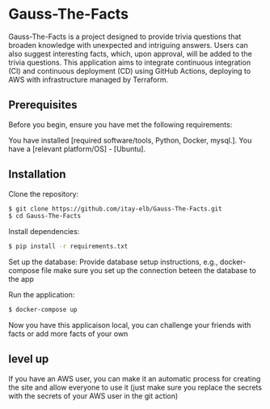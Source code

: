 # Gauss-The-Facts

Gauss-The-Facts is a project designed to provide trivia questions that broaden knowledge with unexpected and intriguing answers. 
Users can also suggest interesting facts, which, upon approval, will be added to the trivia questions. 
This application aims to integrate continuous integration (CI) and continuous deployment (CD) using GitHub Actions,
deploying to AWS with infrastructure managed by Terraform.

## Prerequisites

Before you begin, ensure you have met the following requirements:

You have installed [required software/tools, Python, Docker, mysql.].
You have a [relevant platform/OS] - [Ubuntu].

## Installation

Clone the repository:

```bash
$ git clone https://github.com/itay-elb/Gauss-The-Facts.git
$ cd Gauss-The-Facts
```

Install dependencies:

```bash
$ pip install -r requirements.txt
```

Set up the database:
Provide database setup instructions, e.g., docker-compose file
make sure you set up the connection beteen the database to the app 

Run the application:

```bash
$ docker-compose up
```
Now you have this applicaison local, you can challenge your friends with facts or add more facts of your own 

## level up

If you have an AWS user, you can make it an automatic process for creating the site and allow everyone to use it
(just make sure you replace the secrets with the secrets of your AWS user in the git action)
 
